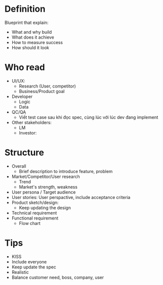 # Definition
Blueprint that explain:
- What and why build
- What does it achieve
- How to measure success
- How should it look

# Who read
- UI/UX:
	- Research (User, competitor)
	- Business/Product goal
- Developer
	- Logic
	- Data
- QC/QA
	- Viết test case sau khi đọc spec, cùng lúc với lúc dev đang implement
- Other stakeholders:
	- LM
	- Investor: 
# Structure
- Overall
	- Brief description to introduce feature, problem
- Market/Competitor/User research
	- Trend
	- Market's strength, weakness
- User persona / Target audience
- User stories: User perspactive, include acceptance criteria
- Product sketch/design:
	- Keep updating the design
- Technical requirement
- Functional requirement
	- Flow chart
# Tips
- KISS
- Include everyone
- Keep update the spec
- Realistic
- Balance customer need, boss, company, user 

